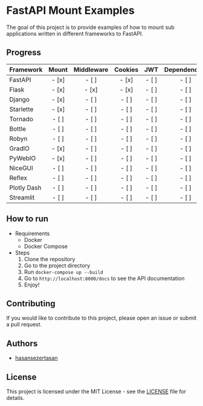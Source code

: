 # FastAPI Mount Examples

The goal of this project is to provide examples of how to mount sub applications written in different frameworks to FastAPI.

## Progress

| Framework   | Mount | Middleware  | Cookies | JWT   | Dependencies  |
| :---        | :---: | :---:       | :---:   | :---: | :---:         |
| FastAPI     | - [x] | - [ ]       | - [x]   | - [ ] | - [ ]         |
| Flask       | - [x] | - [x]       | - [x]   | - [ ] | - [ ]         |
| Django      | - [x] | - [ ]       | - [ ]   | - [ ] | - [ ]         |
| Starlette   | - [x] | - [ ]       | - [ ]   | - [ ] | - [ ]         |
| Tornado     | - [ ] | - [ ]       | - [ ]   | - [ ] | - [ ]         |
| Bottle      | - [ ] | - [ ]       | - [ ]   | - [ ] | - [ ]         |
| Robyn       | - [ ] | - [ ]       | - [ ]   | - [ ] | - [ ]         |
| GradIO      | - [x] | - [ ]       | - [ ]   | - [ ] | - [ ]         |
| PyWebIO     | - [x] | - [ ]       | - [ ]   | - [ ] | - [ ]         |
| NiceGUI     | - [ ] | - [ ]       | - [ ]   | - [ ] | - [ ]         |
| Reflex      | - [ ] | - [ ]       | - [ ]   | - [ ] | - [ ]         |
| Plotly Dash | - [ ] | - [ ]       | - [ ]   | - [ ] | - [ ]         |
| Streamlit   | - [ ] | - [ ]       | - [ ]   | - [ ] | - [ ]         |

## How to run

- Requirements
  - Docker
  - Docker Compose
- Steps
  1. Clone the repository
  2. Go to the project directory
  3. Run `docker-compose up --build`
  4. Go to `http://localhost:8000/docs` to see the API documentation
  5. Enjoy!

## Contributing

If you would like to contribute to this project, please open an issue or submit a pull request.

## Authors

- [hasansezertasan](https://www.github.com/hasansezertasan)

## License

This project is licensed under the MIT License - see the [LICENSE](LICENSE) file for details.
